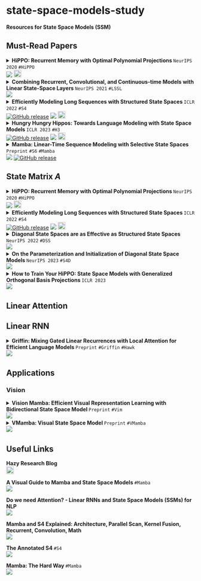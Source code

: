 # state-space-models-study

**Resources for State Space Models (SSM)**

## Must-Read Papers

<details><summary> <strong> HiPPO: Recurrent Memory with Optimal Polynomial Projections </strong> <code>NeurIPS 2020</code> <code>#HiPPO</code> <br> <a href="https://arxiv.org/abs/2008.07669"><img src="https://img.shields.io/badge/arXiv-2008.07669-b31b1b.svg?style=flat-square"></a> <a href="https://hazyresearch.stanford.edu/blog/2020-12-05-hippo">
  <img src="https://github.com/wonjunn/state-space-models-study/assets/60861873/6746910e-7ed0-43bb-9bd7-2d8c3ef52964" width="20" />
</a> </summary>
  
![image](https://github.com/wonjunn/state-space-models-study/assets/60861873/3bbe2dd0-b97f-4456-92fa-d6a8e3e1131b)

</details>

<details><summary> <strong> Combining Recurrent, Convolutional, and Continuous-time Models with Linear State-Space Layers </strong> <code>NeurIPS 2021</code> <code>#LSSL</code> <br> <a href="https://arxiv.org/abs/2110.13985"><img src="https://img.shields.io/badge/arXiv-2110.13985-b31b1b.svg?style=flat-square"></a> </summary>
  
![image](https://github.com/wonjunn/state-space-models-study/assets/60861873/ddad1821-6727-45d7-8132-982ba5aad42f)

</details>

<details><summary> <strong> Efficiently Modeling Long Sequences with Structured State Spaces </strong> <code>ICLR 2022</code> <code>#S4</code> <br> <a href="https://arxiv.org/abs/2111.00396"><img alt="GitHub release" src="https://img.shields.io/badge/arXiv-2111.00396-b31b1b.svg?style=flat-square"></a> <a href="https://github.com/state-spaces/s4"><img src="https://img.shields.io/badge/GitHub-181717?logo=github&logoColor=fff&style=flat-square"></a> <a href="https://hazyresearch.stanford.edu/blog/2022-01-14-s4-1">
  <img src="https://github.com/wonjunn/state-space-models-study/assets/60861873/6746910e-7ed0-43bb-9bd7-2d8c3ef52964" width="20" />
</a> </summary>
  
![image](https://github.com/wonjunn/state-space-models-study/assets/60861873/7196a443-8ab2-4620-b0ad-164bd1c2db9d)

</details>

<details><summary> <strong> Hungry Hungry Hippos: Towards Language Modeling with State Space Models </strong> <code>ICLR 2023</code> <code>#H3</code> <br> <a href="https://arxiv.org/abs/2212.14052"><img alt="GitHub release" src="https://img.shields.io/badge/arXiv-2212.14052-b31b1b.svg?style=flat-square"></a> <a href="https://github.com/HazyResearch/H3"><img src="https://img.shields.io/badge/GitHub-181717?logo=github&logoColor=fff&style=flat-square"></a> <a href="https://hazyresearch.stanford.edu/blog/2023-01-20-h3">
  <img src="https://github.com/wonjunn/state-space-models-study/assets/60861873/6746910e-7ed0-43bb-9bd7-2d8c3ef52964" width="20" />
</a> </summary>

![image](https://github.com/wonjunn/state-space-models-study/assets/60861873/6c080966-b0f9-408f-a4c6-c5e1fbd2ba44)

</details>

<details><summary> <strong> Mamba: Linear-Time Sequence Modeling with Selective State Spaces </strong> <code>Preprint</code> <code>#S6</code> <code>#Mamba</code> <br> <a href="https://arxiv.org/abs/2312.00752"><img src="https://img.shields.io/badge/arXiv-2312.00752-b31b1b.svg?style=flat-square"></a> <a href="https://github.com/state-spaces/mamba"><img alt="GitHub release" src="https://img.shields.io/badge/GitHub-181717?logo=github&logoColor=fff&style=flat-square"></a> </summary>

![image](https://github.com/wonjunn/state-space-models-study/assets/60861873/74d75d5c-b675-4120-9391-f90203257578)

</details>

## State Matrix $A$

<details><summary> <strong> HiPPO: Recurrent Memory with Optimal Polynomial Projections </strong> <code>NeurIPS 2020</code> <code>#HiPPO</code> <br> <a href="https://arxiv.org/abs/2008.07669"><img src="https://img.shields.io/badge/arXiv-2008.07669-b31b1b.svg?style=flat-square"></a> <a href="https://hazyresearch.stanford.edu/blog/2020-12-05-hippo">
  <img src="https://github.com/wonjunn/state-space-models-study/assets/60861873/6746910e-7ed0-43bb-9bd7-2d8c3ef52964" width="20" />
</a> </summary>
  
![image](https://github.com/wonjunn/state-space-models-study/assets/60861873/3bbe2dd0-b97f-4456-92fa-d6a8e3e1131b)

</details>

<details><summary> <strong> Efficiently Modeling Long Sequences with Structured State Spaces </strong> <code>ICLR 2022</code> <code>#S4</code> <br> <a href="https://arxiv.org/abs/2111.00396"><img alt="GitHub release" src="https://img.shields.io/badge/arXiv-2111.00396-b31b1b.svg?style=flat-square"></a> <a href="https://github.com/state-spaces/s4"><img src="https://img.shields.io/badge/GitHub-181717?logo=github&logoColor=fff&style=flat-square"></a> <a href="https://hazyresearch.stanford.edu/blog/2022-01-14-s4-1">
  <img src="https://github.com/wonjunn/state-space-models-study/assets/60861873/6746910e-7ed0-43bb-9bd7-2d8c3ef52964" width="20" />
</a> </summary>
  
![image](https://github.com/wonjunn/state-space-models-study/assets/60861873/7196a443-8ab2-4620-b0ad-164bd1c2db9d)

</details>

<details><summary> <strong> Diagonal State Spaces are as Effective as Structured State Spaces </strong> <code>NeurIPS 2022</code> <code>#DSS</code> <br> <a href="https://arxiv.org/abs/2203.14343"><img src="https://img.shields.io/badge/arXiv-2203.14343-b31b1b.svg?style=flat-square"></a> </summary>

</details>

</details>

<details><summary> <strong> On the Parameterization and Initialization of Diagonal State Space Models </strong> <code>NeurIPS 2023</code> <code>#S4D</code> <br> <a href="https://arxiv.org/abs/2206.11893"><img src="https://img.shields.io/badge/arXiv-2206.11893-b31b1b.svg?style=flat-square"></a> </summary>

![image](https://github.com/wonjunn/state-space-models-study/assets/60861873/efa33a0a-f487-409a-b251-1292e1f4ade9)

</details>

</details>

<details><summary> <strong> How to Train Your HiPPO: State Space Models with Generalized Orthogonal Basis Projections </strong> <code>ICLR 2023</code> <br> <a href="https://arxiv.org/abs/2206.12037"><img src="https://img.shields.io/badge/arXiv-2206.12037-b31b1b.svg?style=flat-square"></a> </summary>

</details>

## Linear Attention

## Linear RNN

<details><summary> <strong> Griffin: Mixing Gated Linear Recurrences with Local Attention for Efficient Language Models </strong> <code>Preprint</code> <code>#Griffin</code> <code>#Hawk</code> <br> <a href="https://arxiv.org/abs/2402.19427"><img src="https://img.shields.io/badge/arXiv-2402.19427-b31b1b.svg?style=flat-square"></a> </summary>

</details>

## Applications

### Vision

<details><summary> <strong> Vision Mamba: Efficient Visual Representation Learning with Bidirectional State Space Model </strong> <code>Preprint</code> <code>#Vim</code> <br> <a href="https://arxiv.org/abs/2401.09417"><img src="https://img.shields.io/badge/arXiv-2401.09417-b31b1b.svg?style=flat-square"></a> </summary>

</details>

<details><summary> <strong> VMamba: Visual State Space Model </strong> <code>Preprint</code> <code>#VMamba</code> <br> <a href="https://arxiv.org/abs/2401.10166"><img src="https://img.shields.io/badge/arXiv-2401.10166-b31b1b.svg?style=flat-square"></a> </summary>

</details>

## Useful Links

<strong> Hazy Research Blog </strong> <br>
<a href="https://hazyresearch.stanford.edu/blog">
  <img src="https://github.com/wonjunn/state-space-models-study/assets/60861873/6746910e-7ed0-43bb-9bd7-2d8c3ef52964" width="20" />
</a>

<strong> A Visual Guide to Mamba and State Space Models </strong> <code>#Mamba</code> <br>
<a href="https://open.substack.com/pub/maartengrootendorst/p/a-visual-guide-to-mamba-and-state?utm_campaign=post&utm_medium=web"><img src="https://img.shields.io/badge/Substack-FF6719?logo=substack&logoColor=fff&style=flat-square"></a>

<strong> Do we need Attention? - Linear RNNs and State Space Models (SSMs) for NLP </strong> <br>
<a href="https://youtu.be/dKJEpOtVgXc?si=kvYkRG6gGVwuBDnC"><img src="https://img.shields.io/badge/YouTube-F00?logo=youtube&logoColor=fff&style=flat-square"></a>

<strong> Mamba and S4 Explained: Architecture, Parallel Scan, Kernel Fusion, Recurrent, Convolution, Math </strong> <br>
<a href="https://youtu.be/8Q_tqwpTpVU?si=jWkH3QfOgRNDqURi"><img src="https://img.shields.io/badge/YouTube-F00?logo=youtube&logoColor=fff&style=flat-square"></a>

<strong> The Annotated S4 </strong> <code>#S4</code> <br>
<a href="https://srush.github.io/annotated-s4/"><img src="https://img.shields.io/badge/GitHub%20Pages-222?logo=githubpages&logoColor=fff&style=flat-square"></a>

<strong> Mamba: The Hard Way </strong> <code>#Mamba</code> <br>
<a href="https://srush.github.io/annotated-mamba/hard.html"><img src="https://img.shields.io/badge/GitHub%20Pages-222?logo=githubpages&logoColor=fff&style=flat-square"></a>
